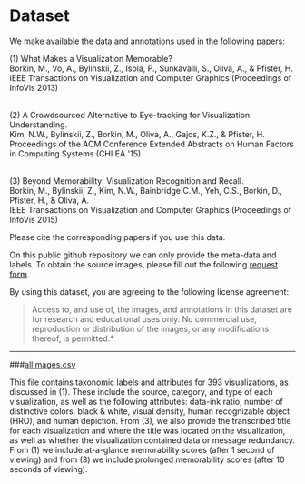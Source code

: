 # Dataset

We make available the data and annotations used in the following papers: 

<dl>
(1) What Makes a Visualization Memorable?<br>
Borkin, M., Vo, A., Bylinskii, Z., Isola, P., Sunkavalli, S., Oliva, A., & Pfister, H.<br>
IEEE Transactions on Visualization and Computer Graphics (Proceedings of InfoVis 2013)<br><br>

(2) A Crowdsourced Alternative to Eye-tracking for Visualization Understanding.<br>
Kim, N.W., Bylinskii, Z., Borkin, M., Oliva, A., Gajos, K.Z., & Pfister, H.<br>
Proceedings of the ACM Conference Extended Abstracts on Human Factors in Computing Systems (CHI EA '15)<br><br>

(3) Beyond Memorability: Visualization Recognition and Recall.<br>
Borkin, M., Bylinskii, Z., Kim, N.W., Bainbridge C.M., Yeh, C.S., Borkin, D., Pfister, H., & Oliva, A.<br>
IEEE Transactions on Visualization and Computer Graphics (Proceedings of InfoVis 2015)<br>
</dl>

Please cite the corresponding papers if you use this data.

On this public github repository we can only provide the meta-data and labels.
To obtain the source images, please fill out the following [request form](http://massvis.mit.edu/#data).

By using this dataset, you are agreeing to the following license agreement:
> Access to, and use of, the images, and annotations in this dataset are for research and educational uses only. No commercial use, reproduction or distribution of the images, or any modifications thereof, is permitted.* 

---

###[allImages.csv](https://github.com/massvis/dataset/blob/master/allImages.csv)

This file contains taxonomic labels and attributes for 393 visualizations, as discussed in (1). These include the source, category, and type of each visualization, as well as the following attributes: data-ink ratio, number of distinctive colors, black & white, visual density, human recognizable object (HRO), and human depiction. From (3), we also provide the transcribed title for each visualization and where the title was located on the visualization, as well as whether the visualization contained data or message redundancy. From (1) we include at-a-glance memorability scores (after 1 second of viewing) and from (3) we include prolonged memorability scores (after 10 seconds of viewing). 
